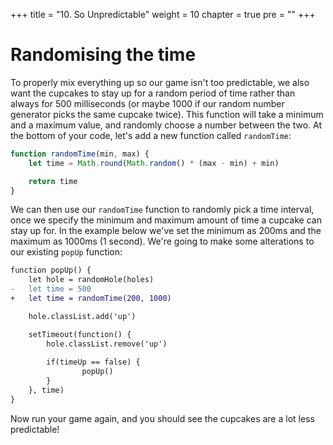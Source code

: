 +++
title = "10. So Unpredictable"
weight = 10
chapter = true
pre = ""
+++

# Randomising the time

To properly mix everything up so our game isn't too predictable, we also want the cupcakes to stay up for a random period of time rather than always for 500 milliseconds (or maybe 1000 if our random number generator picks the same cupcake twice). This function will take a minimum and a maximum value, and randomly choose a number between the two. At the bottom of your code, let's add a new function called `randomTime`:

```js
function randomTime(min, max) {
	let time = Math.round(Math.random() * (max - min) + min)

	return time
}
```

We can then use our `randomTime` function to randomly pick a time interval, once we specify the minimum and maximum amount of time a cupcake can stay up for. In the example below we've set the minimum as 200ms and the maximum as 1000ms (1 second). We're going to make some alterations to our existing `popUp` function:

```diff
function popUp() {
	let hole = randomHole(holes)
-	let time = 500
+	let time = randomTime(200, 1000)

	hole.classList.add('up')

	setTimeout(function() {
		hole.classList.remove('up')
	
		if(timeUp == false) {
				popUp()
		}
	}, time)
}
```

Now run your game again, and you should see the cupcakes are a lot less predictable!
